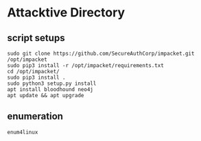 # Attacktive Directory


## script setups

	sudo git clone https://github.com/SecureAuthCorp/impacket.git /opt/impacket
	sudo pip3 install -r /opt/impacket/requirements.txt
	cd /opt/impacket/ 
	sudo pip3 install .
	sudo python3 setup.py install
	apt install bloodhound neo4j
	apt update && apt upgrade
	

## enumeration
	enum4linux

